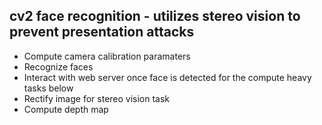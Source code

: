 ## cv2 face recognition - utilizes stereo vision to prevent presentation attacks

* Compute camera calibration paramaters 
* Recognize faces
* Interact with web server once face is detected for the compute heavy tasks below
* Rectify image for stereo vision task
* Compute depth map 
